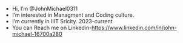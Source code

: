 -  Hi, I’m @JohnMichael0311
-  I’m interested in Managment and Coding culture.
-  I’m currently in IIIT Sricity. 2023-current
-  You can Reach me on Linkedin-https://www.linkedin.com/in/john-michael-16700a280

<!---
JohnMichael0311/JohnMichael0311 is a ✨ special ✨ repository because its `README.md` (this file) appears on your GitHub profile.
You can click the Preview link to take a look at your changes.
--->
